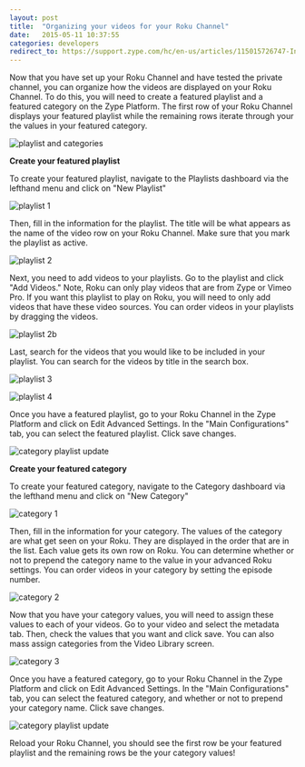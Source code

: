 ```yaml
---
layout: post
title:  "Organizing your videos for your Roku Channel"
date:   2015-05-11 10:37:55
categories: developers
redirect_to: https://support.zype.com/hc/en-us/articles/115015726747-Introduction-to-Roku
---
```


Now that you have set up your Roku Channel and have tested the private channel, you
can organize how the videos are displayed on your Roku Channel. To do this,
you will need to create a featured playlist and a featured category on the Zype Platform. The first row
of your Roku Channel displays your featured playlist while the remaining rows iterate
through your the values in your featured category.

![playlist and categories]({{site.url}}/assets/Categories,%20Playlists%20and%20Your%20Roku%20App/roku_playlist.png)

**Create your featured playlist**

To create your featured playlist, navigate to the Playlists dashboard via the lefthand
menu and click on "New Playlist"

![playlist 1]({{site.url}}/assets/roku/playlist_1.png)

Then, fill in the information for the playlist. The title will be what appears as the
name of the video row on your Roku Channel. Make sure that you mark the playlist as active.

![playlist 2]({{site.url}}/assets/roku/playlist_2.png)

Next, you need to add videos to your playlists. Go to the playlist and click "Add Videos."
Note, Roku can only play videos that are from Zype or Vimeo Pro. If you want this playlist
to play on Roku, you will need to only add videos that have these video sources. You
can order videos in your playlists by dragging the videos.

![playlist 2b]({{site.url}}/assets/roku/playlist_2b.png)

Last, search for the videos that you would like to be included in your playlist. You
can search for the videos by title in the search box.

![playlist 3]({{site.url}}/assets/roku/playlist_3.png)

![playlist 4]({{site.url}}/assets/roku/playlist_2c.png)

Once you have a featured playlist, go to your Roku Channel in the Zype Platform and
click on Edit Advanced Settings. In the "Main Configurations" tab, you can select
the featured playlist. Click save changes.

![category playlist update]({{site.url}}/assets/roku/update_channel_playlist.png)


**Create your featured category**

To create your featured category, navigate to the Category dashboard via the lefthand
menu and click on "New Category"

![category 1]({{site.url}}/assets/roku/category_1.png)

Then, fill in the information for your category. The values of the category are what get
seen on your Roku. They are displayed in the order that are in the list. Each value
gets its own row on Roku. You can determine whether or not to prepend the category name
to the value in your advanced Roku settings. You can order videos in your category by setting
the episode number.

![category 2]({{site.url}}/assets/roku/category_2.png)

Now that you have your category values, you will need to assign these values to each
of your videos. Go to your video and select the metadata tab. Then, check the values
that you want and click save. You can also mass assign categories from the Video Library screen.

![category 3]({{site.url}}/assets/roku/category_3.png)

Once you have a featured category, go to your Roku Channel in the Zype Platform and
click on Edit Advanced Settings. In the "Main Configurations" tab, you can select
the featured category, and whether or not to prepend your category name.
Click save changes.

![category playlist update]({{site.url}}/assets/roku/update_channel_playlist.png)

Reload your Roku Channel, you should see the first row be your featured playlist and the
remaining rows be the your category values!
